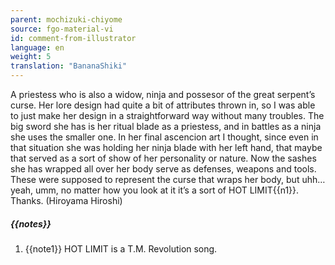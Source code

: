 ```yaml
---
parent: mochizuki-chiyome
source: fgo-material-vi
id: comment-from-illustrator
language: en
weight: 5
translation: "BananaShiki"
---
```


A priestess who is also a widow, ninja and possesor of the great serpent’s curse. Her lore design had quite a bit of attributes thrown in, so I was able to just make her design in a straightforward way without many troubles. The big sword she has is her ritual blade as a priestess, and in battles as a ninja she uses the smaller one. In her final ascencion art I thought, since even in that situation she was holding her ninja blade with her left hand, that maybe that served as a sort of show of her personality or nature. Now the sashes she has wrapped all over her body serve as defenses, weapons and tools. These were supposed to represent the curse that wraps her body, but uhh…yeah, umm, no matter how you look at it it’s a sort of HOT LIMIT{{n1}}. Thanks. (Hiroyama Hiroshi)

##### {{notes}}

1. {{note1}} HOT LIMIT is a T.M. Revolution song.
